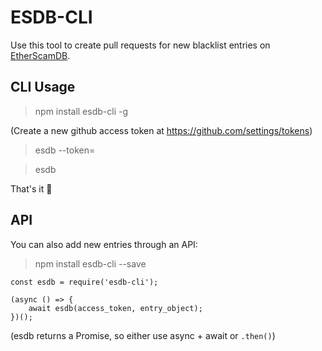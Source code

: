 # ESDB-CLI

Use this tool to create pull requests for new blacklist entries on [EtherScamDB](https://github.com/MrLuit/EtherScamDB).

## CLI Usage

> npm install esdb-cli -g

(Create a new github access token at https://github.com/settings/tokens)

> esdb --token=<token>

> esdb

That's it :tada:

## API

You can also add new entries through an API:

> npm install esdb-cli --save

```
const esdb = require('esdb-cli');

(async () => {
	await esdb(access_token, entry_object);
})();
```

(esdb returns a Promise, so either use async + await or `.then()`)